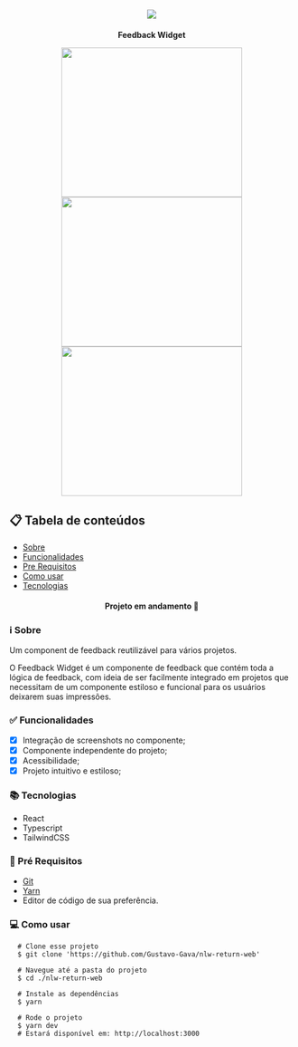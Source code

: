 <h1 align="center" >
  <img src="https://user-images.githubusercontent.com/77810817/168792624-bd8e6a1a-936a-4a28-b32c-0fbfa41f4301.png" />
</h1>

<h4 align="center"/> Feedback Widget </p>

<img src="https://user-images.githubusercontent.com/77810817/168793880-9a286e71-3a54-4afc-86b6-d8d8cebbc990.png" width="320" height="264"/>
<img src="https://user-images.githubusercontent.com/77810817/168793865-2a80dc48-229b-423c-8683-15f80e4df8d8.png" width="320" height="264"/>
<img src="https://user-images.githubusercontent.com/77810817/168793855-bcd924db-c220-401b-8f02-232eb327a40f.png" width="320" height="264" />


## 📋 Tabela de conteúdos

<!--ts-->

* [Sobre](#sobre)
* [Funcionalidades](#funcionalidades)
* [Pre Requisitos](#requisitos)
* [Como usar](#como-usar)
* [Tecnologias](#tecnologias)

<!--te-->

<h4 align="center">
  Projeto em andamento 🚀  
</h4>

<h3 id="sobre">ℹ Sobre </h3>

Um component de feedback reutilizável para vários projetos.

O Feedback Widget é um componente de feedback que contém toda a lógica de feedback, com ideia de ser facilmente integrado em projetos que necessitam de um componente estiloso e funcional para os usuários deixarem suas impressões.

<h3 id="funcionalidades"> ✅ Funcionalidades </h3>
 
- [x] Integração de screenshots no componente;
- [x] Componente independente do projeto;
- [x] Acessibilidade;
- [x] Projeto intuitivo e estiloso;

<h3 id="tecnologias"> 📚 Tecnologias </h3>

- React
- Typescript
- TailwindCSS


<h3 id="requisitos">🔧 Pré Requisitos</h3> 

 * [Git](https://git-scm.com)
 * [Yarn](https://yarnpkg.com)
 * Editor de código de sua preferência.
 
<h3 id="como-usar">💻 Como usar</h3> 

```
  # Clone esse projeto 
  $ git clone 'https://github.com/Gustavo-Gava/nlw-return-web'
  
  # Navegue até a pasta do projeto
  $ cd ./nlw-return-web
  
  # Instale as dependências
  $ yarn
  
  # Rode o projeto
  $ yarn dev
  # Estará disponível em: http://localhost:3000
```
